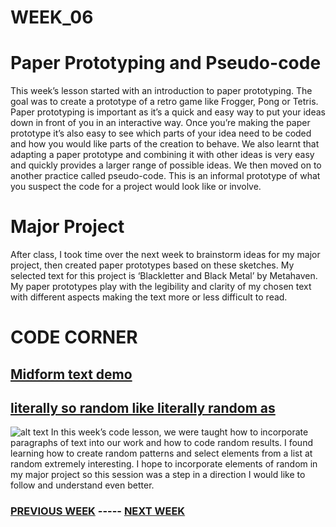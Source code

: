 # WEEK_06

# Paper Prototyping and Pseudo-code
This week’s lesson started with an introduction to paper prototyping. The goal was to create a prototype of a retro game like Frogger, Pong or Tetris. Paper prototyping is important as it’s a quick and easy way to put your ideas down in front of you in an interactive way. Once you’re making the paper prototype it’s also easy to see which parts of your idea need to be coded and how you would like parts of the creation to behave. We also learnt that adapting a paper prototype and combining it with other ideas is very easy and quickly provides a larger range of possible ideas. We then moved on to another practice called pseudo-code. This is an informal prototype of what you suspect the code for a project would look like or involve. 

# Major Project
After class, I took time over the next week to brainstorm ideas for my major project, then created paper prototypes based on these sketches. My selected text for this project is ‘Blackletter and Black Metal’ by Metahaven. My paper prototypes play with the legibility and clarity of my chosen text with different aspects making the text more or less difficult to read.

# CODE CORNER
## [Midform text demo](https://TajHealy.github.io/CodeWords/week_06/midformText/) 
## [literally so random like literally random as](https://TajHealy.github.io/CodeWords/week_06/randomIntroduction/) 
![alt text](https://github.com/TajHealy/CodeWords/blob/master/week_06/week6images/randomText.jpg?raw=true)
In this week’s code lesson, we were taught how to incorporate paragraphs of text into our work and how to code random results. I found learning how to create random patterns and select elements from a list at random extremely interesting. I hope to incorporate elements of random in my major project so this session was a step in a direction I would like to follow and understand even better.


### [PREVIOUS WEEK](https://TajHealy.github.io/CodeWords/week_05/) ----- [NEXT WEEK](https://TajHealy.github.io/CodeWords/week_07/) 
